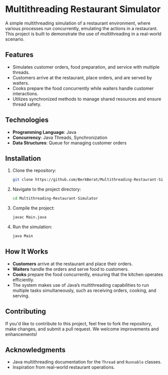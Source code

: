 # Multithreading Restaurant Simulator

A simple multithreading simulation of a restaurant environment, where various processes run concurrently, emulating the actions in a restaurant. This project is built to demonstrate the use of multithreading in a real-world scenario.

## Features

- Simulates customer orders, food preparation, and service with multiple threads.
- Customers arrive at the restaurant, place orders, and are served by waiters.
- Cooks prepare the food concurrently while waiters handle customer interactions.
- Utilizes synchronized methods to manage shared resources and ensure thread safety.
  
## Technologies

- **Programming Language**: Java
- **Concurrency**: Java Threads, Synchronization
- **Data Structures**: Queue for managing customer orders

## Installation

1. Clone the repository:
    ```bash
    git clone https://github.com/BerkBerat/Multithreading-Restaurant-Simulator.git
    ```

2. Navigate to the project directory:
    ```bash
    cd Multithreading-Restaurant-Simulator
    ```

3. Compile the project:
    ```bash
    javac Main.java
    ```

4. Run the simulation:
    ```bash
    java Main
    ```

## How It Works

- **Customers** arrive at the restaurant and place their orders.
- **Waiters** handle the orders and serve food to customers.
- **Cooks** prepare the food concurrently, ensuring that the kitchen operates efficiently.
- The system makes use of Java’s multithreading capabilities to run multiple tasks simultaneously, such as receiving orders, cooking, and serving.

## Contributing

If you'd like to contribute to this project, feel free to fork the repository, make changes, and submit a pull request. We welcome improvements and enhancements!

## Acknowledgments

- Java multithreading documentation for the `Thread` and `Runnable` classes.
- Inspiration from real-world restaurant operations.
